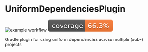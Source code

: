 # UniformDependenciesPlugin

![example workflow](https://github.com/thahnen/UniformDependenciesPlugin/actions/workflows/gradle.yml/badge.svg)
[![Coverage](.github/badges/jacoco.svg)](https://github.com/thahnen/UniformDependenciesPlugin/actions/workflows/gradle.yml)

Gradle plugin for using uniform dependencies across multiple (sub-) projects.
